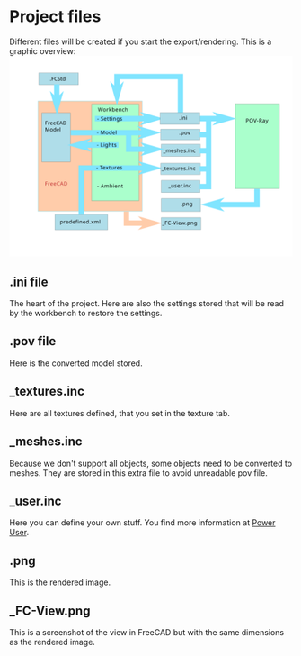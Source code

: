 # Project files

Different files will be created if you start the export/rendering.
This is a graphic overview:
![Project Files](img/Projectfiles.svg)

## .ini file

The heart of the project. Here are also the settings stored that will be read by the workbench to restore the settings.

## .pov file

Here is the converted model stored.

## _textures.inc

Here are all textures defined, that you set in the texture tab.

## _meshes.inc

Because we don't support all objects, some objects need to be converted to meshes. They are stored in this extra file to avoid unreadable pov file.

## _user.inc

Here you can define your own stuff. You find more information at [Power User](PowerUser.md).

## .png

This is the rendered image.

## _FC-View.png

This is a screenshot of the view in FreeCAD but with the same dimensions as the rendered image.
